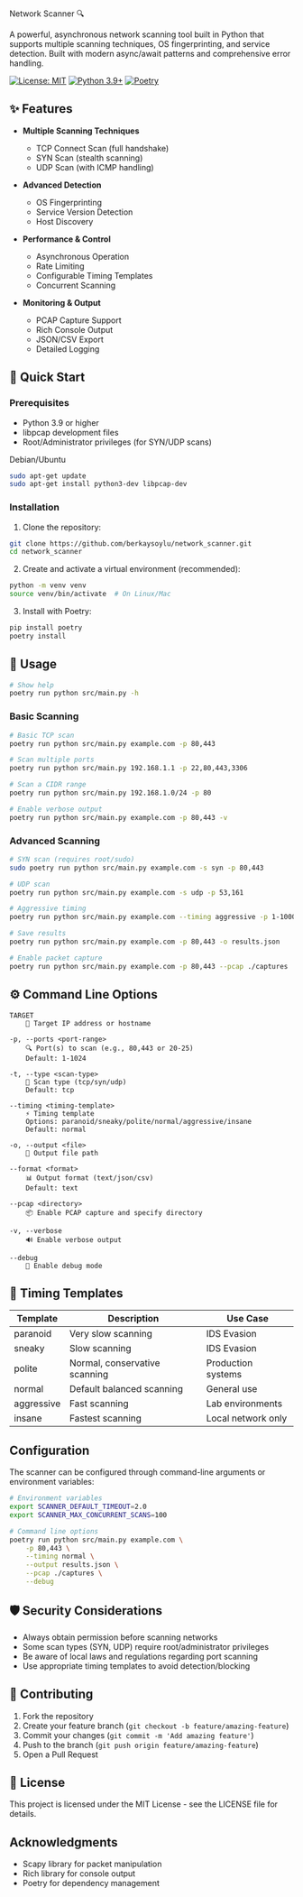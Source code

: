  Network Scanner 🔍

A powerful, asynchronous network scanning tool built in Python that supports multiple scanning techniques, OS fingerprinting, and service detection. Built with modern async/await patterns and comprehensive error handling.

[![License: MIT](https://img.shields.io/badge/License-MIT-yellow.svg)](https://opensource.org/licenses/MIT)
[![Python 3.9+](https://img.shields.io/badge/python-3.9+-blue.svg)](https://www.python.org/downloads/)
[![Poetry](https://img.shields.io/badge/poetry-package-blueviolet)](https://python-poetry.org/)

## ✨ Features

- **Multiple Scanning Techniques**
  - TCP Connect Scan (full handshake)
  - SYN Scan (stealth scanning)
  - UDP Scan (with ICMP handling)

- **Advanced Detection**
  - OS Fingerprinting
  - Service Version Detection
  - Host Discovery

- **Performance & Control**
  - Asynchronous Operation
  - Rate Limiting
  - Configurable Timing Templates
  - Concurrent Scanning

- **Monitoring & Output**
  - PCAP Capture Support
  - Rich Console Output
  - JSON/CSV Export
  - Detailed Logging

## 🚀 Quick Start

### Prerequisites

- Python 3.9 or higher
- libpcap development files
- Root/Administrator privileges (for SYN/UDP scans)

Debian/Ubuntu
```bash
sudo apt-get update
sudo apt-get install python3-dev libpcap-dev
```

### Installation

1. Clone the repository:
```bash
git clone https://github.com/berkaysoylu/network_scanner.git
cd network_scanner
```

2. Create and activate a virtual environment (recommended):
```bash
python -m venv venv
source venv/bin/activate  # On Linux/Mac
```

3. Install with Poetry:
```bash
pip install poetry
poetry install
```

## 📖 Usage

```bash
# Show help
poetry run python src/main.py -h
```

### Basic Scanning

```bash
# Basic TCP scan
poetry run python src/main.py example.com -p 80,443

# Scan multiple ports
poetry run python src/main.py 192.168.1.1 -p 22,80,443,3306

# Scan a CIDR range
poetry run python src/main.py 192.168.1.0/24 -p 80

# Enable verbose output
poetry run python src/main.py example.com -p 80,443 -v
```

### Advanced Scanning

```bash
# SYN scan (requires root/sudo)
sudo poetry run python src/main.py example.com -s syn -p 80,443

# UDP scan
poetry run python src/main.py example.com -s udp -p 53,161

# Aggressive timing
poetry run python src/main.py example.com --timing aggressive -p 1-1000

# Save results
poetry run python src/main.py example.com -p 80,443 -o results.json

# Enable packet capture
poetry run python src/main.py example.com -p 80,443 --pcap ./captures
```

## ⚙️ Command Line Options

```
TARGET
    🎯 Target IP address or hostname

-p, --ports <port-range>
    🔍 Port(s) to scan (e.g., 80,443 or 20-25)
    Default: 1-1024

-t, --type <scan-type>
    🔧 Scan type (tcp/syn/udp)
    Default: tcp

--timing <timing-template>
    ⚡ Timing template
    Options: paranoid/sneaky/polite/normal/aggressive/insane
    Default: normal

-o, --output <file>
    💾 Output file path

--format <format>
    📊 Output format (text/json/csv)
    Default: text

--pcap <directory>
    📦 Enable PCAP capture and specify directory

-v, --verbose
    🔊 Enable verbose output

--debug
    🐛 Enable debug mode
```

## 🎯 Timing Templates

| Template   | Description                    | Use Case                |
|------------|--------------------------------|------------------------|
| paranoid   | Very slow scanning            | IDS Evasion            |
| sneaky     | Slow scanning                 | IDS Evasion            |
| polite     | Normal, conservative scanning  | Production systems     |
| normal     | Default balanced scanning      | General use           |
| aggressive | Fast scanning                  | Lab environments       |
| insane     | Fastest scanning              | Local network only     |

## Configuration

The scanner can be configured through command-line arguments or environment variables:

```bash
# Environment variables
export SCANNER_DEFAULT_TIMEOUT=2.0
export SCANNER_MAX_CONCURRENT_SCANS=100

# Command line options
poetry run python src/main.py example.com \
    -p 80,443 \
    --timing normal \
    --output results.json \
    --pcap ./captures \
    --debug
```

## 🛡️ Security Considerations

- Always obtain permission before scanning networks
- Some scan types (SYN, UDP) require root/administrator privileges
- Be aware of local laws and regulations regarding port scanning
- Use appropriate timing templates to avoid detection/blocking

## 🤝 Contributing

1. Fork the repository
2. Create your feature branch (`git checkout -b feature/amazing-feature`)
3. Commit your changes (`git commit -m 'Add amazing feature'`)
4. Push to the branch (`git push origin feature/amazing-feature`)
5. Open a Pull Request

## 📝 License

This project is licensed under the MIT License - see the LICENSE file for details.

## Acknowledgments

- Scapy library for packet manipulation
- Rich library for console output
- Poetry for dependency management
